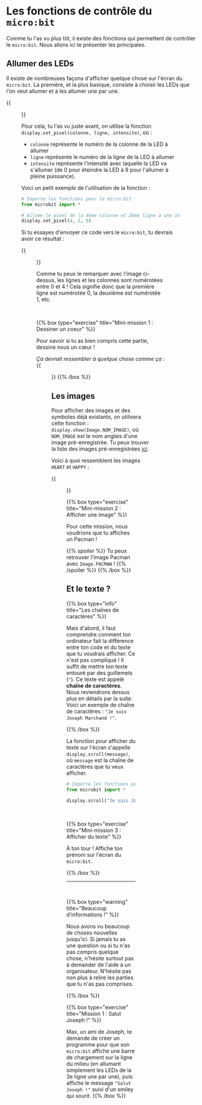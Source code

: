 # Les fonctions de contrôle du `micro:bit`

Comme tu l'as vu plus tôt, il existe des fonctions qui permettent de contrôler
le `micro:bit`. Nous allons ici te présenter les principales.


## Allumer des LEDs

Il existe de nombreuses façons d'afficher quelque chose sur l'écran du
`micro:bit`. La première, et la plus basique, consiste à choisir les LEDs que
l'on veut allumer et à les allumer une par une. 

{{<figure src="resources/images/leds.gif" width=400 caption="LEDs qui s'allument">}}

Pour cela, tu l'as vu juste avant, on utilise la
fonction `display.set_pixel(colonne, ligne, intensite)`, où : 

- `colonne` représente le numéro de la colonne de la LED à allumer
- `ligne` représente le numéro de la ligne de la LED à allumer
- `intensite` représente l'intensité avec laquelle la LED va s'allumer (de 0
pour éteindre la LED à 9 pour l'allumer à pleine puissance). 

Voici un petit exemple de l'utilisation de la fonction :

```python
# Importe les fonctions pour le micro:bit
from microbit import *

# Allume le pixel de la 4ème colonne et 2ème ligne à une intensité de 9
display.set_pixel(4, 2, 9)
```

Si tu essayes d'envoyer ce code vers le `micro:bit`, tu devrais avoir ce
résultat :

{{<figure src="resources/images/microbit_coordinates.png" width=400 caption="Coordonnées des LEDs">}}

Comme tu peux le remarquer avec l'image ci-dessus, les lignes et les colonnes
sont numérotées entre 0 et 4 ! Cela signifie donc que la première ligne est
numérotée 0, la deuxième est numérotée 1, etc.

<br>

{{% box type="exercise" title="Mini-mission 1 : Dessiner un coeur" %}}

Pour savoir si tu as bien compris cette partie, dessine nous un cœur !

_Ça devrait ressembler à quelque chose comme ça :_
{{<figure src="resources/images/empty_heart.png" width=400 caption="">}}
{{% /box %}}

## Les images

Pour afficher des images et des symboles déjà existants, on utilisera cette
fonction : `display.show(Image.NOM_IMAGE)`, où `NOM_IMAGE` est le nom anglais
d'une image pré-enregistrée. Tu peux trouver la liste des images
pré-enregistrées [ici](https://microbit-micropython.readthedocs.io/fr/latest/tutorials/images.html).

Voici à quoi ressemblent les images `HEART` et `HAPPY` :

{{<figure src="resources/images/microbit_images.png" width=600 caption="`Image.HEART` et `Image.HAPPY`">}}

{{% box type="exercise" title="Mini-mission 2 : Afficher une image" %}}

Pour cette mission, nous voudrions que tu affiches un Pacman !

{{% spoiler %}} Tu peux retrouver l'image Pacman avec `Image.PACMAN` ! {{% /spoiler %}}
{{% /box %}}

## Et le texte ?

{{% box type="info" title="Les chaînes de caractères" %}}

Mais d'abord, il faut comprendre comment ton ordinateur fait la différence entre
ton code et du texte que tu voudrais afficher. Ce n'est pas compliqué ! Il
suffit de mettre ton texte entouré par des guillemets (`"`). Ce texte est appelé
**chaîne de caractères**. Nous reviendrons dessus plus en détails par la suite.
Voici un exemple de chaîne de caractères : `"Je suis Joseph Marchand !"`.

{{% /box %}}

La fonction pour afficher du  texte sur l'écran s'appelle
`display.scroll(message)`, où `message` est la chaîne de caractères que tu veux
afficher.

```python
# Importe les fonctions pour le micro:bit
from microbit import *

display.scroll("Je suis Joseph Marchand !")
```

<br>

{{% box type="exercise" title="Mini-mission 3 : Afficher du texte" %}}

À ton tour ! Affiche ton prénom sur l'écran du `micro:bit`.

{{% /box %}}

---

<br>

{{% box type="warning" title="Beaucoup d'informations !" %}}

Nous avons vu beaucoup de choses nouvelles jusqu'ici. Si jamais tu as une
question ou si tu n'as pas compris quelque chose, n'hésite surtout pas à
demander de l'aide à un organisateur. N'hésite pas non plus à relire les parties
que tu n'as pas comprises.

{{% /box %}}

{{% box type="exercise" title="Mission 1 : Salut Joseph !" %}}

Max, un ami de Joseph, te demande de créer un programme
pour que son `micro:bit` affiche une barre de chargement sur la ligne du milieu (en allumant simplement les LEDs de la 3e ligne une par une), 
puis affiche le message `"Salut Joseph !"` suivi d'un smiley qui sourit. 
{{% /box %}}

